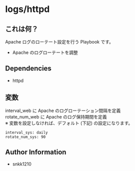 logs/httpd
=========

## これは何？

Apache ログのローテート設定を行う Playbook です。

- Apache のログローテートを調整

## Dependencies

- httpd

## 変数

interval_web に Apache のログローテーション間隔を定義  
rotate_num_web に Apache のログ保持期間を定義  
※ 変数を設定しなければ、デフォルト (下記) の設定になります。

```
interval_sys: daily
rotate_num_sys: 90
```

Author Information
------------------

- snkk1210
